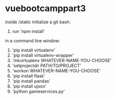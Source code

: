 # vuebootcamppart3
inside /static initialize a git bash:
1. run 'npm install'

in a command line window:
1. 'pip install virtualenv'
2. 'pip install virtualenv-wrapper'
3. 'mkvirtualenv WHATEVER-NAME-YOU-CHOOSE'
4. 'setprojectdir PATH/TO/PROJECT'
5. 'workon WHATEVER-NAME-YOU-CHOOSE'
6. 'pip install flask'
7. 'pip install pandas'
8. 'pip install ujson'
9. 'python gameservices.py'
